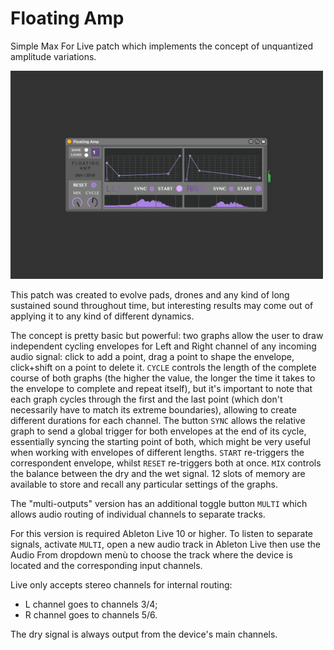 # Floating Amp
Simple Max For Live patch which implements the concept of unquantized amplitude variations.

<img src="https://github.com/stefanostev/Floating-Amp/blob/master/screenshot.jpg" width="500">

This patch was created to evolve pads, drones and any kind of long sustained sound throughout time, but interesting results may come out of applying it to any kind of different dynamics.

The concept is pretty basic but powerful: two graphs allow the user to draw independent cycling envelopes for Left and Right channel of any incoming audio signal: click to add a point, drag a point to shape the envelope, click+shift on a point to delete it. `CYCLE` controls the length of the complete course of both graphs (the higher the value, the longer the time it takes to the envelope to complete and repeat itself), but it's important to note that each graph cycles through the first and the last point (which don't necessarily have to match its extreme boundaries), allowing to create different durations for each channel. The button `SYNC` allows the relative graph to send a global trigger for both envelopes at the end of its cycle, essentially syncing the starting point of both, which might be very useful when working with envelopes of different lengths. `START` re-triggers the correspondent envelope, whilst `RESET` re-triggers both at once. `MIX` controls the balance between the dry and the wet signal. 12 slots of memory are available to store and recall any particular settings of the graphs.

The "multi-outputs" version has an additional toggle button `MULTI` which allows audio routing of individual channels to separate tracks.

For this version is required Ableton Live 10 or higher.
To listen to separate signals, activate `MULTI`, open a new audio track in Ableton Live then use the Audio From dropdown menù to choose the track where the device is located and the corresponding input channels.

Live only accepts stereo channels for internal routing:
- L channel goes to channels 3/4;
- R channel goes to channels 5/6.

The dry signal is always output from the device's main channels.
